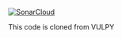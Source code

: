 [![SonarCloud](https://sonarcloud.io/images/project_badges/sonarcloud-white.svg)](https://sonarcloud.io/summary/new_code?id=demo-proj-omi)

This code is cloned from VULPY 
